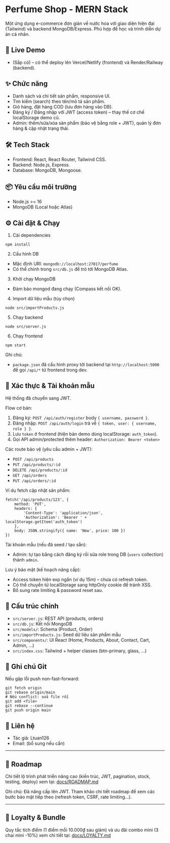 # Perfume Shop - MERN Stack

Một ứng dụng e-commerce đơn giản về nước hoa với giao diện hiện đại (Tailwind) và backend MongoDB/Express. Phù hợp để học và trình diễn dự án cá nhân.

## 🚀 Live Demo
- (Sắp có) – có thể deploy lên Vercel/Netlify (frontend) và Render/Railway (backend).

## ✨ Chức năng
- Danh sách và chi tiết sản phẩm, responsive UI.
- Tìm kiếm (search) theo tên/mô tả sản phẩm.
- Giỏ hàng, đặt hàng COD (lưu đơn hàng vào DB).
- Đăng ký / Đăng nhập với JWT (access token) – thay thế cơ chế localStorage demo cũ.
- Admin: thêm/sửa/xóa sản phẩm (bảo vệ bằng role + JWT), quản lý đơn hàng & cập nhật trạng thái.

## 🛠️ Tech Stack
- Frontend: React, React Router, Tailwind CSS.
- Backend: Node.js, Express.
- Database: MongoDB, Mongoose.

## 📦 Yêu cầu môi trường
- Node.js >= 16
- MongoDB (Local hoặc Atlas)

## ⚙️ Cài đặt & Chạy
1) Cài dependencies
```
npm install
```

2) Cấu hình DB
- Mặc định URI: `mongodb://localhost:27017/perfume`
- Có thể chỉnh trong `src/db.js` để trỏ tới MongoDB Atlas.

3) Khởi chạy MongoDB
- Đảm bảo mongod đang chạy (Compass kết nối OK).

4) Import dữ liệu mẫu (tùy chọn)
```
node src/importProducts.js
```

5) Chạy backend
```
node src/server.js
```

6) Chạy frontend
```
npm start
```

Ghi chú:
- `package.json` đã cấu hình proxy tới backend tại `http://localhost:5000` để gọi `/api/*` từ frontend trong dev.

## 🔐 Xác thực & Tài khoản mẫu
Hệ thống đã chuyển sang JWT.

Flow cơ bản:
1. Đăng ký: `POST /api/auth/register` body `{ username, password }`.
2. Đăng nhập: `POST /api/auth/login` trả về `{ token, user: { username, role } }`.
3. Lưu `token` ở frontend (hiện bản demo dùng localStorage: `auth_token`).
4. Gọi API admin/protected thêm header:
	 `Authorization: Bearer <token>`

Các route bảo vệ (yêu cầu admin + JWT):
- `POST /api/products`
- `PUT /api/products/:id`
- `DELETE /api/products/:id`
- `GET /api/orders`
- `PUT /api/orders/:id`

Ví dụ fetch cập nhật sản phẩm:
```
fetch('/api/products/123', {
	method: 'PUT',
	headers: {
		'Content-Type': 'application/json',
		'Authorization': 'Bearer ' + localStorage.getItem('auth_token')
	},
	body: JSON.stringify({ name: 'New', price: 100 })
})
```

Tài khoản mẫu (nếu đã seed / tạo sẵn):
- Admin: tự tạo bằng cách đăng ký rồi sửa role trong DB (`users` collection) thành `admin`.

Lưu ý bảo mật (kế hoạch nâng cấp):
- Access token hiện exp ngắn (ví dụ 15m) – chưa có refresh token.
- Có thể chuyển từ localStorage sang httpOnly cookie để tránh XSS.
- Bổ sung rate limiting & password reset sau.

## 📂 Cấu trúc chính
- `src/server.js`: REST API (products, orders)
- `src/db.js`: Kết nối MongoDB
- `src/models/`: Schema (Product, Order)
- `src/importProducts.js`: Seed dữ liệu sản phẩm mẫu
- `src/components/`: UI React (Home, Products, About, Contact, Cart, Admin, …)
- `src/index.css`: Tailwind + helper classes (btn-primary, glass, …)

## 📝 Ghi chú Git
Nếu gặp lỗi push non-fast-forward:
```
git fetch origin
git rebase origin/main
# Nếu conflict: sửa file rồi
git add <file>
git rebase --continue
git push origin main
```

## 📧 Liên hệ
- Tác giả: Ltuan126
- Email: (bổ sung nếu cần)

---
## 🔭 Roadmap
Chi tiết lộ trình phát triển nâng cao (kiến trúc, JWT, pagination, stock, testing, deploy) xem tại: [docs/ROADMAP.md](./docs/ROADMAP.md)

Ghi chú: Đã nâng cấp lên JWT. Tham khảo chi tiết roadmap để xem các bước bảo mật tiếp theo (refresh token, CSRF, rate limiting...).

---
## 🎁 Loyalty & Bundle
Quy tắc tích điểm (1 điểm mỗi 10.000₫ sau giảm) và ưu đãi combo mini (3 chai mini -10%) xem chi tiết tại: [docs/LOYALTY.md](./docs/LOYALTY.md)
